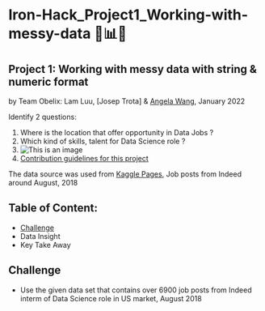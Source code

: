 # Iron-Hack_Project1_Working-with-messy-data 📃📊📑
## Project 1: Working with messy data with string &amp; numeric format 
by Team Obelix: Lam Luu, [Josep Trota] & [Angela Wang](https://github.com/newgala), January 2022

Identify 2 questions:
1. Where is the location that offer opportunity in Data Jobs ?
2. Which kind of skills, talent for Data Science role ?
3. ![This is an image](../main/assets/Images/DjeaDGAWsAEkdPD.jpeg)
4. [Contribution guidelines for this project](./Users/macbook/Documents/Messy_Data.md)

The data source  was used from [Kaggle Pages](https://www.kaggle.com/sl6149/data-scientist-job-market-in-the-us?select=alldata.csv/), Job posts from Indeed around August, 2018

## Table of Content:
* [Challenge](https://github.com/lamtranluu/Iron-Hack_Project1_Working-with-messy-data/blob/main/README.md#challenge)
* Data Insight
* Key Take Away

## Challenge
* Use the given data set that contains over 6900 job posts from Indeed interm of Data Science role in US market, August 2018
